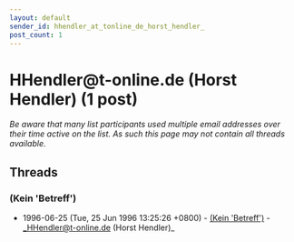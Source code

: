 ```yaml
---
layout: default
sender_id: hhendler_at_tonline_de_horst_hendler_
post_count: 1
---
```


# HHendler<span>@</span>t-online.de (Horst Hendler) (1 post)

_Be aware that many list participants used multiple email addresses over their time active on the list. As such this page may not contain all threads available._

## Threads

### (Kein 'Betreff')
+ 1996-06-25 (Tue, 25 Jun 1996 13:25:26 +0800) - [(Kein 'Betreff')](/archive/1996/06/67ba31b05fec0f2cf95e0dc80e300437c00367164116ee2ca67b1f504dc6a7e7) - _HHendler@t-online.de (Horst Hendler)_

